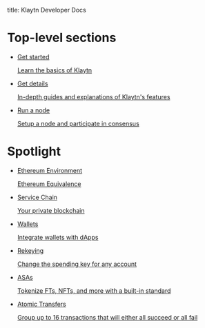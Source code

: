 title: Klaytn Developer Docs

# Top-level sections
<ul class="docs-homepage__card-list">
    <li class="docs-homepage__card-list-item">
        <a class="docs-homepage__card" href="./get-started/basics/what_is_blockchain/">
            <div class="docs-homepage__card__icon-container docs-homepage__card__icon-container--purple">
                <span class="create-smart-contract-overview-icon"></span>
            </div>
            <p class="docs-homepage__card__title text-gray--main typography--large-button">Get started</p>
            <p class="typography--regular-body docs-homepage__card__description">Learn the basics of Klaytn</p>
        </a>
    </li>
    <li class="docs-homepage__card-list-item">
        <a class="docs-homepage__card" href="./get-details/">
            <div class="docs-homepage__card__icon-container docs-homepage__card__icon-container--purple">
                <span class="stateless-smart-contracts-icon"></span>
            </div>
            <p class="docs-homepage__card__title text-gray--main typography--large-button">Get details</p>
            <p class="typography--regular-body docs-homepage__card__description">In-depth guides and explanations of Klaytn's features</p>
        </a>
    </li>
    <li class="docs-homepage__card-list-item">
        <a class="docs-homepage__card" href="./run-a-node/setup/types/">
            <div class="docs-homepage__card__icon-container docs-homepage__card__icon-container--purple">
                <span class="stateful-smart-contracts-icon"></span>
            </div>
            <p class="docs-homepage__card__title text-gray--main typography--large-button">Run a node</p>
            <p class="typography--regular-body docs-homepage__card__description">Setup a node and participate in consensus</p>
        </a>
    </li>
</ul>

# Spotlight

<ul class="docs-homepage__card-list">
    <li class="docs-homepage__card-list-item">
        <a class="docs-homepage__card" href="./get-details/dapps/avm/">
            <div class="docs-homepage__card__icon-container docs-homepage__card__icon-container--turquoise">
                <span class="payment-with-algos-icon"></span>
            </div>
            <p class="docs-homepage__card__title text-gray--main typography--large-button">Ethereum Environment</p>
            <p class="typography--regular-body docs-homepage__card__description">Ethereum Equivalence</p>
        </a>
    </li>
    <li class="docs-homepage__card-list-item">
        <a class="docs-homepage__card" href="./get-details/dapps/pyteal/">
            <div class="docs-homepage__card__icon-container docs-homepage__card__icon-container--turquoise">
                <span class="payment-with-algos-icon"></span>
            </div>
            <p class="docs-homepage__card__title text-gray--main typography--large-button">Service Chain</p>
            <p class="typography--regular-body docs-homepage__card__description">Your private blockchain</p>
        </a>
    </li>
    <li class="docs-homepage__card-list-item">
        <a class="docs-homepage__card" href="./get-details/walletconnect/">
            <div class="docs-homepage__card__icon-container docs-homepage__card__icon-container--turquoise">
                <span class="payment-with-algos-icon"></span>
            </div>
            <p class="docs-homepage__card__title text-gray--main typography--large-button">Wallets</p>
            <p class="typography--regular-body docs-homepage__card__description">Integrate wallets with dApps</p>
        </a>
    </li>
        <li class="docs-homepage__card-list-item">
        <a class="docs-homepage__card" href="./get-details/accounts/rekey/">
            <div class="docs-homepage__card__icon-container docs-homepage__card__icon-container--turquoise">
                <span class="payment-with-algos-icon"></span>
            </div>
            <p class="docs-homepage__card__title text-gray--main typography--large-button">Rekeying</p>
            <p class="typography--regular-body docs-homepage__card__description">Change the spending key for any account</p>
        </a>
    </li>
    <li class="docs-homepage__card-list-item">
        <a class="docs-homepage__card" href="./get-details/asa/">
            <div class="docs-homepage__card__icon-container docs-homepage__card__icon-container--turquoise">
                <span class="payment-with-algos-icon"></span>
            </div>
            <p class="docs-homepage__card__title text-gray--main typography--large-button">ASAs</p>
            <p class="typography--regular-body docs-homepage__card__description">Tokenize FTs, NFTs, and more with a built-in standard</p>
        </a>
    </li>
    <li class="docs-homepage__card-list-item">
        <a class="docs-homepage__card" href="./get-details/atomic_transfers/">
            <div class="docs-homepage__card__icon-container docs-homepage__card__icon-container--turquoise">
                <span class="payment-with-algos-icon"></span>
            </div>
            <p class="docs-homepage__card__title text-gray--main typography--large-button">Atomic Transfers</p>
            <p class="typography--regular-body docs-homepage__card__description">Group up to 16 transactions that will either all succeed or all fail</p>
        </a>
    </li>
</ul>
